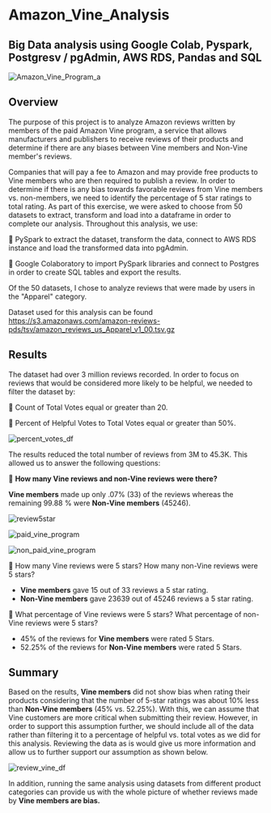 # Amazon_Vine_Analysis
## Big Data analysis using Google Colab, Pyspark, Postgresv / pgAdmin, AWS RDS, Pandas and SQL

![Amazon_Vine_Program_a](https://user-images.githubusercontent.com/103727169/190926381-076cb5a4-ed2a-4448-b699-bf256d950328.jpg)

## Overview

The purpose of this project is to analyze Amazon reviews written by members of the paid Amazon Vine program, a service that allows manufacturers and publishers to receive reviews of their products and determine if there are any biases between Vine members and Non-Vine member's reviews.

Companies that will pay a fee to Amazon and may provide free products to Vine members who are then required to publish a review. In order to determine if there is any bias towards favorable reviews from Vine members vs. non-members, we need to identify the percentage of 5 star ratings to total rating. As part of this exercise, we were asked to choose from 50 datasets to extract, transform and load into a dataframe in order to complete our analysis. Throughout this analysis, we use:

&#x1F539; PySpark to extract the dataset, transform the data, connect to AWS RDS instance and load the transformed data into pgAdmin.

&#x1F538; Google Colaboratory to import PySpark libraries and connect to Postgres in order to create SQL tables and export the results.

Of the 50 datasets, I chose to analyze reviews that were made by users in the "Apparel" category.

Dataset used for this analysis can be found https://s3.amazonaws.com/amazon-reviews-pds/tsv/amazon_reviews_us_Apparel_v1_00.tsv.gz


## Results

The dataset had over 3 million reviews recorded. In order to focus on reviews that would be considered more likely to be helpful, we needed to filter the dataset by:

&#x1F539; Count of Total Votes equal or greater than 20.

&#x1F538; Percent of Helpful Votes to Total Votes equal or greater than 50%.

![percent_votes_df](https://user-images.githubusercontent.com/103727169/190926915-bfb440cb-74a9-4eac-ae80-10a483a7902d.png)

The results reduced the total number of reviews from 3M to 45.3K. This allowed us to answer the following questions:

&#x1F539; **How many Vine reviews and non-Vine reviews were there?**

**Vine members** made up only .07% (33) of the reviews whereas the remaining 99.88 % were **Non-Vine members** (45246).

![review5star](https://user-images.githubusercontent.com/103727169/190927094-70152654-6391-4deb-9ade-2ac1424f6fa9.png)

![paid_vine_program](https://user-images.githubusercontent.com/103727169/190927369-f31b0988-8bad-4ea3-b003-79c2b1154d3d.png)

![non_paid_vine_program](https://user-images.githubusercontent.com/103727169/190927378-cef74a01-ea1d-4e1a-89e9-99f717c5eca2.png)


&#x1F539; How many Vine reviews were 5 stars? How many non-Vine reviews were 5 stars?
* **Vine members** gave 15 out of 33 reviews a 5 star rating.
* **Non-Vine members** gave 23639 out of 45246 reviews a 5 star rating.

&#x1F539; What percentage of Vine reviews were 5 stars? What percentage of non-Vine reviews were 5 stars?
* 45% of the reviews for **Vine members** were rated 5 Stars.
* 52.25% of the reviews for **Non-Vine members** were rated 5 Stars.

## Summary

Based on the results, **Vine members** did not show bias when rating their products considering that the number of 5-star ratings was about 10% less than **Non-Vine members** (45% vs. 52.25%). With this, we can assume that Vine customers are more critical when submitting their review. However, in order to support this assumption further, we should include all of the data rather than filtering it to a percentage of helpful vs. total votes as we did for this analysis. Reviewing the data as is would give us more information and allow us to further support our assumption as shown below.


![review_vine_df](https://user-images.githubusercontent.com/103727169/190927841-0210a60f-3276-4cde-bd50-55049c19fe89.png)

In addition, running the same analysis using datasets from different product categories can provide us with the whole picture of whether reviews made by **Vine members are bias.**









